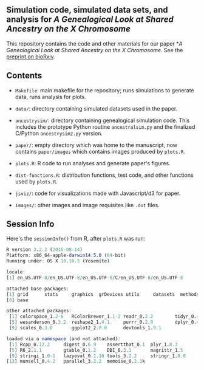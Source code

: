 ## Simulation code, simulated data sets, and analysis for *A Genealogical Look at Shared Ancestry on the X Chromosome*

This repository contains the code and other materials for our paper **A
Genealogical Look at Shared Ancestry on the X Chromosome*. See the [preprint on
bioRxiv](http://biorxiv.org/content/early/2016/04/03/046912).


## Contents

 - `Makefile`: main makefile for the repository; runs simulations to generate data, runs analysis for plots.

 - `data/`: directory containing simulated datasets used in the paper.

 - `ancestrysim/`: directory containing genealogical simulation code. This
   includes the prototype Python routine `ancestralsim.py` and the finalized
   C/Python `ancestrysim2.py` version.

  - `paper/`: empty directory which was home to the manuscript, now contains
    `paper/images` which contains images produced by `plots.R`.

  - `plots.R`: R code to run analyses and generate paper's figures.

  - `dist-functions.R`: distribution functions, test code, and other functions used by `plots.R`.

  - `jsviz/`: code for visualizations made with Javascript/d3 for paper.

  - `images/`: other images and image requisites like `.dot` files.

## Session Info

Here's the `sessionInfo()` from R, after `plots.R` was run:

```R
R version 3.2.2 (2015-08-14)
Platform: x86_64-apple-darwin14.5.0 (64-bit)
Running under: OS X 10.10.5 (Yosemite)

locale:
[1] en_US.UTF-8/en_US.UTF-8/en_US.UTF-8/C/en_US.UTF-8/en_US.UTF-8

attached base packages:
[1] grid      stats     graphics  grDevices utils     datasets  methods
[8] base

other attached packages:
 [1] colorspace_1.2-6   RColorBrewer_1.1-2 readr_0.2.2        tidyr_0.4.0
 [5] wesanderson_0.3.2  reshape2_1.4.1     purrr_0.2.0        dplyr_0.4.3
 [9] scales_0.3.0       ggplot2_2.0.0      devtools_1.9.1

loaded via a namespace (and not attached):
 [1] Rcpp_0.12.2     digest_0.6.9    assertthat_0.1  plyr_1.8.3
 [5] R6_2.1.1        gtable_0.1.2    DBI_0.3.1       magrittr_1.5
 [9] stringi_1.0-1   lazyeval_0.1.10 tools_3.2.2     stringr_1.0.0
[13] munsell_0.4.2   parallel_3.2.2  memoise_0.2.1k
```
